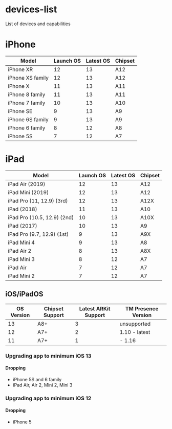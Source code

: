 # devices-list
List of devices and capabilities

# iPhone
| Model | Launch OS | Latest OS | Chipset |
| ----- | --------- | --------- | ------- |
| iPhone XR | 12 | 13 | A12 | 
| iPhone XS family | 12 | 13 | A12 |
| iPhone X | 11 | 13 | A11 |
| iPhone 8 family | 11 | 13 | A11 |
| iPhone 7 family | 10 | 13 | A10 |
| iPhone SE | 9 | 13 | A9 |
| iPhone 6S family | 9 | 13 | A9 |
| iPhone 6 family | 8 | 12 | A8 |
| iPhone 5S | 7 | 12 | A7 |

# iPad
| Model | Launch OS | Latest OS | Chipset |
| ----- | --------- | --------- | ------- |
| iPad Air (2019) | 12 | 13 | A12 | 
| iPad Mini (2019) | 12 | 13 | A12 | 
| iPad Pro (11, 12.9) (3rd) | 12 | 13 | A12X |
| iPad (2018) | 11 | 13 | A10 |
| iPad Pro (10.5, 12.9) (2nd) | 10 | 13 | A10X | 
| iPad (2017) | 10 | 13 | A9 |
| iPad Pro (9.7, 12.9) (1st) | 9 | 13 | A9X | 
| iPad Mini 4 | 9 | 13 | A8 | 
| iPad Air 2 | 8 | 13 | A8X |
| iPad Mini 3 | 8 | 12 | A7 |
| iPad Air | 7 | 12 | A7 |
| iPad Mini 2 | 7 | 12 | A7 |


## iOS/iPadOS
| OS Version | Chipset Support | Latest ARKit Support | TM Presence Version |
| - | - | - | - |
| 13 | A8+ | 3 | unsupported |
| 12 | A7+ | 2 | 1.10 - latest |
| 11 | A7+ | 1 | - 1.16 |

### Upgrading app to minimum iOS 13
#### Dropping 
- iPhone 5S and 6 family
- iPad Air, Air 2, Mini 2, Mini 3

### Upgrading app to minimum iOS 12
#### Dropping
- iPhone 5
